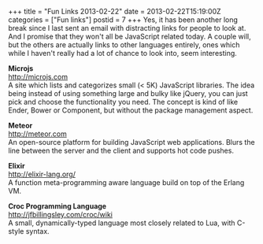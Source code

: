 +++
title = "Fun Links 2013-02-22"
date = 2013-02-22T15:19:00Z
categories = ["Fun links"]
postid = 7
+++
Yes, it has been another long break since I last sent an email with distracting links for people to look at. And I promise that they won't all be JavaScript related today. A couple will, but the others are actually links to other languages entirely, ones which while I haven't really had a lot of chance to look into, seem interesting.

**Microjs**  
http://microjs.com  
A site which lists and categorizes small (< 5K) JavaScript libraries. The idea being instead of using something large and bulky like jQuery, you can just pick and choose the functionality you need. The concept is kind of like Ender, Bower or Component, but without the package management aspect.

**Meteor**  
http://meteor.com  
An open-source platform for building JavaScript web applications. Blurs the line between the server and the client and supports hot code pushes.

**Elixir**  
http://elixir-lang.org/  
A function meta-programming aware language build on top of the Erlang VM.

**Croc Programming Language**  
http://jfbillingsley.com/croc/wiki  
A small, dynamically-typed language most closely related to Lua, with C-style syntax.



